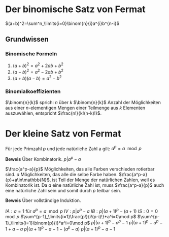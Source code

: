 # Der binomische Satz von Fermat

$(a+b)^2=\sum^n_\limits{i=0}\binom{n}{i}a^{i}b^{n-i}$

## Grundwissen

### Binomische Formeln

1. $(a+b)^2=a^2+2ab+b^2$
2. $(a-b)^2=a^2-2ab+b^2$
3. $(a+b)(a-b)=a^2-b^2$

### Binomialkoeffizienten

$\binom{n}{k}$ sprich: $n$ über $k$
$\binom{n}{k}$ Anzahl der Möglichkeiten aus einer $n$-elementigen Mengen einer Teilmenge aus $k$ Elementen auszuwählen, entspricht $\frac{n!}{k!(n-k)!}$.

# Der kleine Satz von Fermat

Für jede Primzahl $p$ und jede natürliche Zahl a gilt: $a^p=a\mod p$

**Beweis**
Über Kombinatorik.
$p|a^p-a$

$\frac{a^p-a}{p}$ Möglichkeiten, das alle Farben verschieden rotierbar sind.
$a$ Möglichkeiten, das alle die selbe Farbe haben.
$\frac{a^p-a}{p}+a\in\mathbb{N}$, ist Teil der Menge der natürlichen Zahlen, weil es Kombinatorik ist. Da $a$ eine natürliche Zahl ist, muss $\frac{a^p-a}{p}$ auch eine natürliche Zahl sein und somit durch $p$ teilbar sein.

**Beweis**
Über vollständige Induktion.

$IA: a=1$ für $a^p=a\mod p$
$IV: p|a^p-a$
$IB: p|(a+1)^p-(a+1)$
$IS: 0=0\mod p$
$\sum^{p-1}_\limits{i=1}\frac{p!}{i!(p-i)!}*a^i=0\mod p$
$\sum^{p-1}_\limits{i=1}\binom{p}{i}*a^i=0\mod p$
$p|(a+1)^p-a^p-1$
$p|(a+1)^p-a^p-1+a-a$
$p|(a+1)^p-a-1-(a^p-a)$
$p|(a+1)^p-a-1$